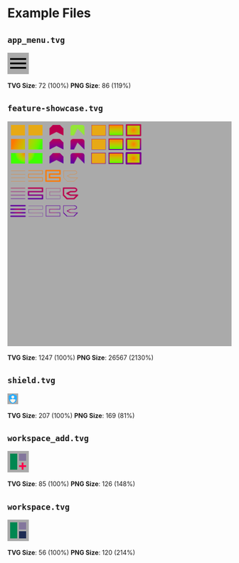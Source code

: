 # Example Files

## `app_menu.tvg`

![](app_menu.png)

**TVG Size**: 72 (100%)
**PNG Size**: 86 (119%)

## `feature-showcase.tvg`

![](feature-showcase.png)

**TVG Size**: 1247 (100%)
**PNG Size**: 26567 (2130%)

## `shield.tvg`

![](shield.png)

**TVG Size**: 207 (100%)
**PNG Size**: 169 (81%)

## `workspace_add.tvg`

![](workspace_add.png)

**TVG Size**: 85 (100%)
**PNG Size**: 126 (148%)

## `workspace.tvg`

![](workspace.png)

**TVG Size**: 56 (100%)
**PNG Size**: 120 (214%)

